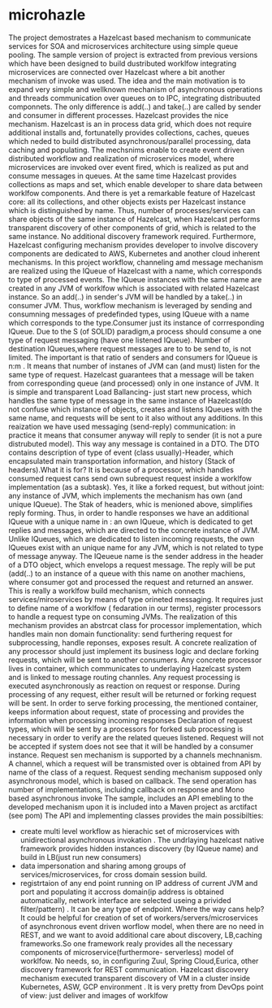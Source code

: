 # microhazle
The project demostrates a  Hazelcast based mechanism to communicate  services for SOA and microservices architecture using simple queue pooling. 
The sample version of project is extracted  from previous versions which have been designed to build dustributed worklfow integrating microservices are connected over Hazelcast where a bit another mechanism of invoke was used.
 The idea and the main motivation is to expand very simple and wellknown mechanism of asynchronous operations and threads communication over queues on to IPC, integrating distribuuted componnets. The only difference is add(..) and take(..) are called by sender and consumer in different processes. Hazelcast provides the nice mechanism. 
 Hazelcast is an in process data grid, which does not require additional installs and, fortunatelly provides collections, caches, queues which neded to build distributed asynchronous/parallel processing, data caching and populating. The mechsnims enable to create event driven distributed workflow  and realization  of microservices model, where microservices are invoked over event fired, which is realized as put and consume messages in queues. At the same time Hazelcast provides collections as maps and set, which enable developer to share data between worklfow components. And there is yet a remarkable feature of Hazelcast core: all its collections, and other objects exists per Hazelcast instance which is distinguished by name. Thus, number of processes/services can share objects of the same instance of Hazelcast, when Hazelcast performs transparent discovery of other components of grid, which is related to the same instance. No additional discovery framework required. Furthermore, Hazelcast configuring mechanism provides developer to involve  discovery components are dedicated  to AWS, Kubernetes and another cloud inherent mechanisms.
 In this project workflow, channeling amd message mechanism are realized using the IQueue  of Hazelcast with a name, which corresponds to type of processed events. The IQueue instances with the same name are created in any JVM of worklfow which is associated with related Hazelcast instance. So an add(..) in sender's JVM will be handled by a take(..) in consumer JVM.
 Thus, workflow mechanism is leveraged by sending and consumning messages of predefinded types, using IQueue with a name which corresponds to the type.Consumer just its instance of corrresponding IQueue. Due to the S (of SOLID) paradigm,a process should consume a one type of request messaging (have one listened IQueue). Number of destination IQueues,where request messages are to to be send to, is not limited. The important is that ratio of senders and consumers for IQueue is n:m . It means that number of instanes of JVM can (and must) listen for the same type of request. Hazelcast guarantees that a message will be taken from corresponding  queue (and processed) only in one instance of JVM. It is simple and transparent Load Ballancing- just start new process, which handles the same type of message in the same instance of Hazelcast(do not confuse which instance of objects, creates and listens IQueues with the same name, and requests will be sent to it also without any additions.
 In this reaization we have used messaging (send-reply) communication: in practice it means that consumer anyway will reply to sender (it is not a pure distrubuted model). This way any message is contained in a DTO. The DTO contains description of type of event (class usually)-Header, which encapsulated  main transportation information, and history (Stack of headers).What it is for? It is because of a  processor, which handles consumed request cans send own subrequest request inside a worklfow implementation (as a subtask). Yes, it like a forked request, but without joint: any instance of JVM, which implements the mechanism has own (and unique IQueue). The Stak of headers, whic is menioned above, simplifies reply forming.
 Thus, in order to handle responses we have an additional IQueue with a unique name in : an own IQueue, which  is dedicated to get replies and messages, which  are directed to the concrete instance of JVM. Unlike IQueues, which are dedicated to listen incoming requests, the own IQueues exist with an unique name for any JVM, which is not related to type of message anyway. The IQeueue name is the sender address in the header of a DTO object, which envelops a request message. The reply will be put (add(..) to an instance of a  queue with this name on another machiens, where consumer got and processed the request and returned an answer.
 This is really a worklfow build mechanism, which connects services/miroservices by means of type orineted messaging. It requires just to define name of a worklfow ( fedaration in our terms), register processors to handle a request  type on consuming JVMs.  The realization of this mechanism provides an abstrcat class for processor implementation, which handles main non domain functionality: send furthering request for subprocessing, handle reponses, exposes result. A concrete realization of any processor should just implement its business logic and declare forking  requests, which will be sent to another consumers. Any concrete processor lives in container, which communicates to underlaying Hazelcast system and is linked to message routing channles.
 Any request processing is executed asynchronously as reaction on request or response. During processing  of any request, either result will be  returned or forking  request will be sent. In order to serve forking  processing, the mentioned container, keeps information about request, state of processing and provides the information when processing incoming responses
 Declaration of request types,  which will be sent by a processors for forked sub processing is necessary in order to verify are the related queues listened. Request will not be accepted if system does not see that it will be handled by a consumer instance. 
 Request sen mechanism is supported by a channels mechnanism. A channel, which a request will be transmisted over is obtained from API by name of the class of a request. Request sending mechanism supposed only asynchronous model, which is based on callback. The send operation has number of implementations, incluidng callback on response  and Mono based asynchronous invoke
The sample, includes an API emebling to the developed mechanism upon it is included into a Maven project as arctifact (see pom)
The API and implementing classes provides the main possibilties:
- create multi level workflow  as hierachic set of microservices with unidirectional asynchronous invokation  . The undrlaying hazelcast native framework provides hidden instances discovery (by IQueue name) and build in LB(just run new consumers)
- data impersonation and sharing among groups of services/microservices, for cross domain session build.
- registrtaion of any end point running on IP address of current JVM and port and populating it accross domain(ip address is obtained automatically, network interface are selected useing a privided filter/pattern) . It can be any type of endpoint. 
Where the way cans help?
It could be helpful for creation of set of workers/servers/microservices of asynchronous event driven worflow model, when there are no need in REST, and we want to avoid additional care about discovery, LB,caching frameworks.So one framework realy provides all the necessary components of microservice(furthermore- serverless) model of worklfow. No needs, so,  in configuring Zuul, Spring Cloud,Eurica, other discovery framework for REST communication. Hazelcast discovery mechanism executed transparent discovery of VM in a cluster inside Kubernetes, ASW, GCP environment . It is very pretty from  DevOps point of view: just deliver and  images of worklfow
